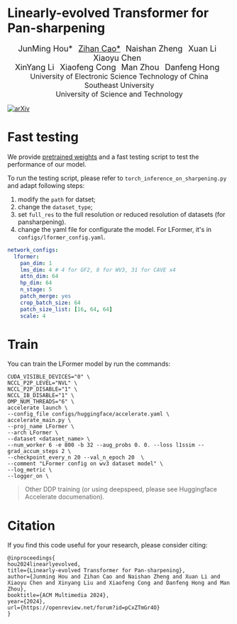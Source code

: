 # Linearly-evolved Transformer for Pan-sharpening
<div align="center">
<p style="text-align: center">
     <a style="font-size: 18px;"> JunMing Hou* </a>
     &nbsp
     <a href="https://scholar.google.com/citations?user=pv61p_EAAAAJ&hl=en", style="font-size: 18px;">Zihan Cao*</a>
     &nbsp
     <a style="font-size: 18px;"> Naishan Zheng </a>
     &nbsp
     <a style="font-size: 18px;"> Xuan Li </a>
     &nbsp
     <a style="font-size: 18px;"> Xiaoyu Chen </a>
     &nbsp
     <br>
     <a style="font-size: 18px;"> XinYang Li </a>
     &nbsp
     <a style="font-size: 18px;"> Xiaofeng Cong</a>
     &nbsp
     <a style="font-size: 18px;"> Man Zhou </a>
     &nbsp
     <a style="font-size: 18px;"> Danfeng Hong </a>
     &nbsp
     <br>
     <a style="font-size: 16px;"> University of Electronic Science Technology of China </a>
     <br>
     <a style="font-size: 16px;"> Southeast University </a>
     <br>
     <a style="font-size: 16px;"> University of Science and Technology </a>
</p>
</div>


[![arXiv](https://img.shields.io/badge/arXiv-2404.12804-b31b1b.svg)](https://arxiv.org/abs/2404.12804)


# Fast testing

We provide [pretrained weights](链接：https://pan.baidu.com/s/1keK5eAIrZcPPgoEr8bcW5A?pwd=y2t9) and a fast testing script to test the performance of our model.

To run the testing script, please refer to `torch_inference_on_sharpening.py` and adapt following steps:
1. modify the `path` for datset;
2. change the `dataset_type`;
3. set `full_res` to the full resolution or reduced resolution of datasets (for pansharpening).
4. change the yaml file for configurate the model. For LFormer, it's in `configs/lformer_config.yaml`.

```yaml
network_configs:
  lformer:
    pan_dim: 1
    lms_dim: 4 # 4 for GF2, 8 for WV3, 31 for CAVE x4
    attn_dim: 64
    hp_dim: 64
    n_stage: 5
    patch_merge: yes
    crop_batch_size: 64
    patch_size_list: [16, 64, 64]
    scale: 4
```

# Train

You can train the LFormer model by run the commands:
```shell
CUDA_VISIBLE_DEVICES="0" \
NCCL_P2P_LEVEL="NVL" \
NCCL_P2P_DISABLE="1" \
NCCL_IB_DISABLE="1" \
OMP_NUM_THREADS="6" \
accelerate launch \
--config_file configs/huggingface/accelerate.yaml \
accelerate_main.py \
--proj_name LFormer \
--arch LFormer \
--dataset <dataset_name> \
--num_worker 6 -e 800 -b 32 --aug_probs 0. 0. --loss l1ssim --grad_accum_steps 2 \
--checkpoint_every_n 20 --val_n_epoch 20  \
--comment "LFormer config on wv3 dataset model" \
--log_metric \
--logger_on \
```
> Other DDP training (or using deepspeed, please see Huggingface Accelerate documenation).

# Citation

If you find this code useful for your research, please consider citing:

```
@inproceedings{
hou2024linearlyevolved,
title={Linearly-evolved Transformer for Pan-sharpening},
author={Junming Hou and Zihan Cao and Naishan Zheng and Xuan Li and Xiaoyu Chen and Xinyang Liu and Xiaofeng Cong and Danfeng Hong and Man Zhou},
booktitle={ACM Multimedia 2024},
year={2024},
url={https://openreview.net/forum?id=pCxZTmGr4O}
}
```